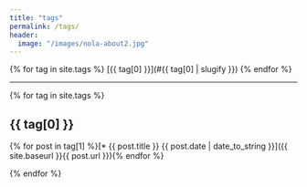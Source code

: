 ```yaml
---
title: "tags"
permalink: /tags/
header:
  image: "/images/nola-about2.jpg"
---
```

{% for tag in site.tags %} [{{ tag\[0\] }}](#{{ tag[0] | slugify }}) {% endfor %}

* * *

{% for tag in site.tags %}

{{ tag\[0\] }}
--------------

{% for post in tag\[1\] %}[*   {{ post.title }} {{ post.date | date\_to\_string }}]({{ site.baseurl }}{{ post.url }}){% endfor %}

{% endfor %}
